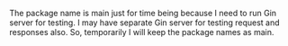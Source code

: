 The package name is main just for time being because I need to run Gin server for testing. I may have separate Gin 
server for testing request and responses also. So, temporarily I will keep the package names as main.
